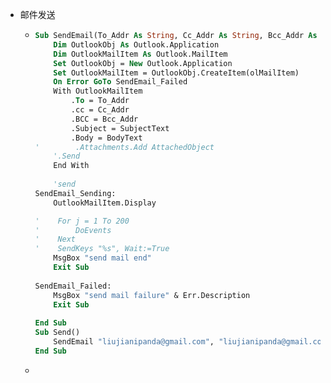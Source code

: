 - 邮件发送

  - ``` vb
    Sub SendEmail(To_Addr As String, Cc_Addr As String, Bcc_Addr As String, SubjectText As String, BodyText As String, AttachedObject As String)
        Dim OutlookObj As Outlook.Application
        Dim OutlookMailItem As Outlook.MailItem
        Set OutlookObj = New Outlook.Application
        Set OutlookMailItem = OutlookObj.CreateItem(olMailItem)
        On Error GoTo SendEmail_Failed
        With OutlookMailItem
            .To = To_Addr
            .cc = Cc_Addr
            .BCC = Bcc_Addr
            .Subject = SubjectText
            .Body = BodyText
    '        .Attachments.Add AttachedObject
        '.Send
        End With
        
        'send
    SendEmail_Sending:
        OutlookMailItem.Display
    
    '    For j = 1 To 200
    '        DoEvents
    '    Next
    '    SendKeys "%s", Wait:=True
        MsgBox "send mail end"
        Exit Sub
      
    SendEmail_Failed:
        MsgBox "send mail failure" & Err.Description
        Exit Sub
        
    End Sub
    Sub Send()
        SendEmail "liujianipanda@gmail.com", "liujianipanda@gmail.com;770233258@qq.com", "liujianipanda@gmail.com", "邮件标题", "邮件内容", "C:\Users\77023\Desktop\vba\head.ico"
    End Sub
    
    ```

  - 
